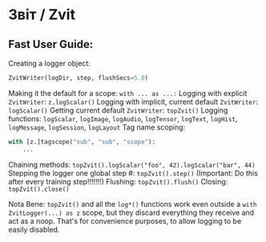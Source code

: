 # Звіт / Zvit

## Fast User Guide:

Creating a logger object: 
```python
ZvitWriter(logDir, step, flushSecs=5.0)
```
Making it the default for a scope: `with ... as ...:`
Logging with explicit `ZvitWriter`: `z.logScalar()`
Logging with implicit, current default `ZvitWriter`: `logScalar()`
Getting current default `ZvitWriter`: `topZvit()`
Logging functions: `logScalar`, `logImage`, `logAudio`, `logTensor`, `logText`, `logHist`, `logMessage`, `logSession`, `logLayout`
Tag name scoping: 
```python
with [z.]tagscope("sub", "sub", "scope"):
    ...
```
Chaining methods: `topZvit().logScalar("foo", 42).logScalar("bar", 44)`
Stepping the logger one global step #: `topZvit().step()`   (Important: Do this after every training step!!!!!!!)
Flushing: `topZvit().flush()`
Closing: `topZvit().close()`

Nota Bene: `topZvit()` and all the `log*()` functions work even outside a `with ZvitLogger(...) as z` scope, but they discard everything they receive and act as a noop. That's for convenience purposes, to allow logging to be easily disabled.
